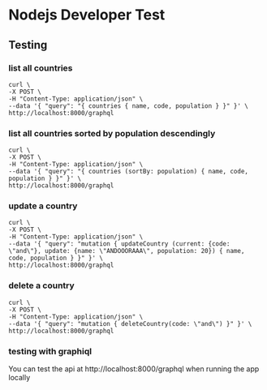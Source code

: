 # Nodejs Developer Test

## Testing

### list all countries
```
curl \
-X POST \
-H "Content-Type: application/json" \
--data '{ "query": "{ countries { name, code, population } }" }' \
http://localhost:8000/graphql
```
### list all countries sorted by population descendingly
```
curl \
-X POST \
-H "Content-Type: application/json" \
--data '{ "query": "{ countries (sortBy: population) { name, code, population } }" }' \
http://localhost:8000/graphql
```

### update a country
```
curl \
-X POST \
-H "Content-Type: application/json" \
--data '{ "query": "mutation { updateCountry (current: {code: \"and\"}, update: {name: \"ANDOOORAAA\", population: 20}) { name, code, population } }" }' \
http://localhost:8000/graphql
```

### delete a country
```
curl \
-X POST \
-H "Content-Type: application/json" \
--data '{ "query": "mutation { deleteCountry(code: \"and\") }" }' \
http://localhost:8000/graphql
```

### testing with graphiql
You can test the api at http://localhost:8000/graphql when running the app locally

